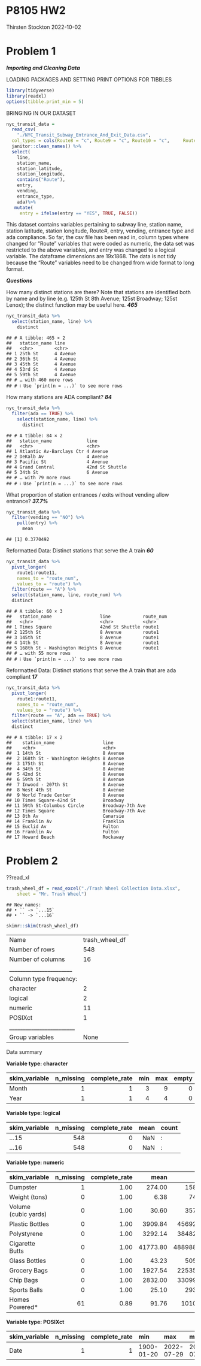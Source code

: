 P8105 HW2
================
Thirsten Stockton
2022-10-02

# Problem 1

***Importing and Cleaning Data***

LOADING PACKAGES AND SETTING PRINT OPTIONS FOR TIBBLES

``` r
library(tidyverse)
library(readxl)
options(tibble.print_min = 5)
```

BRINGING IN OUR DATASET

``` r
nyc_transit_data = 
  read_csv(
    "./NYC_Transit_Subway_Entrance_And_Exit_Data.csv",
  col_types = cols(Route8 = "c", Route9 = "c", Route10 = "c",     Route11 = "c"))%>%
  janitor::clean_names() %>%
  select(
    line,
    station_name,
    station_latitude,
    station_longitude,
    contains("Route"),
    entry,
    vending,
    entrance_type,
    ada)%>%
   mutate(
     entry = ifelse(entry == "YES", TRUE, FALSE))
```

This dataset contains variables pertaining to subway line, station name,
station latitude, station longitude, Route#, entry, vending, entrance
type and ada compliance. So far, the csv file has been read in, column
types where changed for “Route” variables that were coded as numeric,
the data set was restricted to the above variables, and entry was
changed to a logical variable. The dataframe dimensions are 19x1868. The
data is not tidy because the “Route” variables need to be changed from
wide format to long format.

***Questions***

How many distinct stations are there? Note that stations are identified
both by name and by line (e.g. 125th St 8th Avenue; 125st Broadway;
125st Lenox); the distinct function may be useful here. ***465***

``` r
nyc_transit_data %>% 
  select(station_name, line) %>% 
    distinct
```

    ## # A tibble: 465 × 2
    ##   station_name line    
    ##   <chr>        <chr>   
    ## 1 25th St      4 Avenue
    ## 2 36th St      4 Avenue
    ## 3 45th St      4 Avenue
    ## 4 53rd St      4 Avenue
    ## 5 59th St      4 Avenue
    ## # … with 460 more rows
    ## # ℹ Use `print(n = ...)` to see more rows

How many stations are ADA compliant? ***84***

``` r
nyc_transit_data %>% 
  filter(ada == TRUE) %>% 
    select(station_name, line) %>% 
      distinct
```

    ## # A tibble: 84 × 2
    ##   station_name             line           
    ##   <chr>                    <chr>          
    ## 1 Atlantic Av-Barclays Ctr 4 Avenue       
    ## 2 DeKalb Av                4 Avenue       
    ## 3 Pacific St               4 Avenue       
    ## 4 Grand Central            42nd St Shuttle
    ## 5 34th St                  6 Avenue       
    ## # … with 79 more rows
    ## # ℹ Use `print(n = ...)` to see more rows

What proportion of station entrances / exits without vending allow
entrance? ***37.7%***

``` r
nyc_transit_data %>% 
  filter(vending == "NO") %>% 
    pull(entry) %>% 
      mean
```

    ## [1] 0.3770492

Reformatted Data: Distinct stations that serve the A train ***60***

``` r
nyc_transit_data %>% 
  pivot_longer(
    route1:route11,
    names_to = "route_num",
    values_to = "route") %>% 
  filter(route == "A") %>% 
  select(station_name, line, route_num) %>% 
  distinct
```

    ## # A tibble: 60 × 3
    ##   station_name                  line            route_num
    ##   <chr>                         <chr>           <chr>    
    ## 1 Times Square                  42nd St Shuttle route1   
    ## 2 125th St                      8 Avenue        route1   
    ## 3 145th St                      8 Avenue        route1   
    ## 4 14th St                       8 Avenue        route1   
    ## 5 168th St - Washington Heights 8 Avenue        route1   
    ## # … with 55 more rows
    ## # ℹ Use `print(n = ...)` to see more rows

Reformatted Data: Distinct stations that serve the A train that are ada
compliant ***17***

``` r
nyc_transit_data %>% 
  pivot_longer(
    route1:route11,
    names_to = "route_num",
    values_to = "route") %>% 
  filter(route == "A", ada == TRUE) %>% 
  select(station_name, line) %>% 
  distinct
```

    ## # A tibble: 17 × 2
    ##    station_name                  line            
    ##    <chr>                         <chr>           
    ##  1 14th St                       8 Avenue        
    ##  2 168th St - Washington Heights 8 Avenue        
    ##  3 175th St                      8 Avenue        
    ##  4 34th St                       8 Avenue        
    ##  5 42nd St                       8 Avenue        
    ##  6 59th St                       8 Avenue        
    ##  7 Inwood - 207th St             8 Avenue        
    ##  8 West 4th St                   8 Avenue        
    ##  9 World Trade Center            8 Avenue        
    ## 10 Times Square-42nd St          Broadway        
    ## 11 59th St-Columbus Circle       Broadway-7th Ave
    ## 12 Times Square                  Broadway-7th Ave
    ## 13 8th Av                        Canarsie        
    ## 14 Franklin Av                   Franklin        
    ## 15 Euclid Av                     Fulton          
    ## 16 Franklin Av                   Fulton          
    ## 17 Howard Beach                  Rockaway

# Problem 2

??read_xl

``` r
trash_wheel_df = read_excel("./Trash Wheel Collection Data.xlsx",
    sheet = "Mr. Trash Wheel")
```

    ## New names:
    ## • `` -> `...15`
    ## • `` -> `...16`

``` r
skimr::skim(trash_wheel_df)
```

|                                                  |                |
|:-------------------------------------------------|:---------------|
| Name                                             | trash_wheel_df |
| Number of rows                                   | 548            |
| Number of columns                                | 16             |
| \_\_\_\_\_\_\_\_\_\_\_\_\_\_\_\_\_\_\_\_\_\_\_   |                |
| Column type frequency:                           |                |
| character                                        | 2              |
| logical                                          | 2              |
| numeric                                          | 11             |
| POSIXct                                          | 1              |
| \_\_\_\_\_\_\_\_\_\_\_\_\_\_\_\_\_\_\_\_\_\_\_\_ |                |
| Group variables                                  | None           |

Data summary

**Variable type: character**

| skim_variable | n_missing | complete_rate | min | max | empty | n_unique | whitespace |
|:--------------|----------:|--------------:|----:|----:|------:|---------:|-----------:|
| Month         |         1 |             1 |   3 |   9 |     0 |       13 |          0 |
| Year          |         1 |             1 |   4 |   4 |     0 |        9 |          0 |

**Variable type: logical**

| skim_variable | n_missing | complete_rate | mean | count |
|:--------------|----------:|--------------:|-----:|:------|
| …15           |       548 |             0 |  NaN | :     |
| …16           |       548 |             0 |  NaN | :     |

**Variable type: numeric**

| skim_variable        | n_missing | complete_rate |     mean |        sd |     p0 |     p25 |     p50 |      p75 |        p100 | hist  |
|:---------------------|----------:|--------------:|---------:|----------:|-------:|--------:|--------:|---------:|------------:|:------|
| Dumpster             |         1 |          1.00 |   274.00 |    158.05 |   1.00 |  137.50 |  274.00 |   410.50 |      547.00 | ▇▇▇▇▇ |
| Weight (tons)        |         0 |          1.00 |     6.38 |     74.55 |   0.78 |    2.71 |    3.19 |     3.73 |     1748.36 | ▇▁▁▁▁ |
| Volume (cubic yards) |         0 |          1.00 |    30.60 |    357.54 |   7.00 |   15.00 |   15.00 |    15.00 |     8385.00 | ▇▁▁▁▁ |
| Plastic Bottles      |         0 |          1.00 |  3909.84 |  45692.15 | 210.00 |  980.00 | 1880.00 |  2745.00 |  1071295.00 | ▇▁▁▁▁ |
| Polystyrene          |         0 |          1.00 |  3292.14 |  38482.28 |  48.00 |  702.50 | 1265.00 |  2500.00 |   902045.00 | ▇▁▁▁▁ |
| Cigarette Butts      |         0 |          1.00 | 41773.80 | 488988.61 | 900.00 | 4000.00 | 7000.00 | 27000.00 | 11446020.00 | ▇▁▁▁▁ |
| Glass Bottles        |         0 |          1.00 |    43.23 |    505.29 |   0.00 |   10.00 |   18.00 |    31.00 |    11844.00 | ▇▁▁▁▁ |
| Grocery Bags         |         0 |          1.00 |  1927.54 |  22535.84 |  24.00 |  330.00 |  684.00 |  1377.50 |   528146.00 | ▇▁▁▁▁ |
| Chip Bags            |         0 |          1.00 |  2832.00 |  33099.97 | 180.00 |  740.00 | 1100.00 |  1982.00 |   775969.00 | ▇▁▁▁▁ |
| Sports Balls         |         0 |          1.00 |    25.10 |    293.45 |   0.00 |    6.00 |   11.00 |    18.00 |     6878.60 | ▇▁▁▁▁ |
| Homes Powered\*      |        61 |          0.89 |    91.76 |   1010.65 |   0.00 |   39.58 |   51.17 |    59.33 |    22344.00 | ▇▁▁▁▁ |

**Variable type: POSIXct**

| skim_variable | n_missing | complete_rate | min        | max        | median     | n_unique |
|:--------------|----------:|--------------:|:-----------|:-----------|:-----------|---------:|
| Date          |         1 |             1 | 1900-01-20 | 2022-07-29 | 2018-07-18 |      331 |
